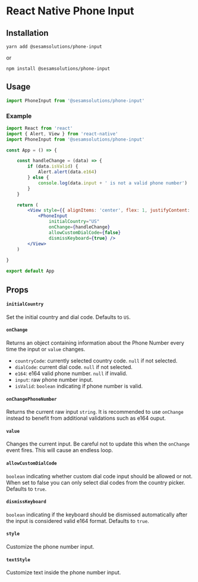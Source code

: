 # React Native Phone Input

## Installation

```
yarn add @sesamsolutions/phone-input
```

or

```
npm install @sesamsolutions/phone-input
```

## Usage

```jsx
import PhoneInput from '@sesamsolutions/phone-input'
```

### Example

```jsx
import React from 'react'
import { Alert, View } from 'react-native'
import PhoneInput from '@sesamsolutions/phone-input'

const App = () => {

    const handleChange = (data) => {
        if (data.isValid) {
            Alert.alert(data.e164)
        } else {
            console.log(data.input + ' is not a valid phone number')
        }
    }

    return (
        <View style={{ alignItems: 'center', flex: 1, justifyContent: 'center' }}>
            <PhoneInput
                initialCountry="US"
                onChange={handleChange}
                allowCustomDialCode={false}
                dismissKeyboard={true} />
        </View>
    )
    
}

export default App
```

## Props

#### `initialCountry`

Set the initial country and dial code. Defaults to `US`.

#### `onChange`

Returns an object containing information about the Phone Number every time the input or `value` changes.

* `countryCode`: currently selected country code. `null` if not selected.
* `dialCode`: current dial code. `null` if not selected.
* `e164`: e164 valid phone number. `null` if invalid.
* `input`: raw phone number input.
* `isValid`: `boolean` indicating if phone number is valid.

#### `onChangePhoneNumber`

Returns the current raw input `string`. It is recommended to use `onChange` instead to benefit from additional validations such as e164 ouput.

#### `value`

Changes the current input.
Be careful not to update this when the `onChange` event fires. This will cause an endless loop.

#### `allowCustomDialCode`

`boolean` indicating whether custom dial code input should be allowed or not. When set to false you can only select dial codes from the country picker. Defaults to `true`.

#### `dismissKeyboard`

`boolean` indicating if the keyboard should be dismissed automatically after the input is considered valid e164 format. Defaults to `true`.

#### `style`

Customize the phone number input.

#### `textStyle`

Customize text inside the phone number input.
